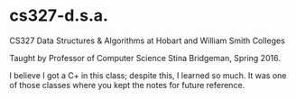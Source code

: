 # cs327-d.s.a.
CS327 Data Structures &amp; Algorithms at Hobart and William Smith Colleges

Taught by Professor of Computer Science Stina Bridgeman, Spring 2016. 

I believe I got a C+ in this class; despite this, I learned so much. It was one of those classes 
where you kept the notes for future reference. 
